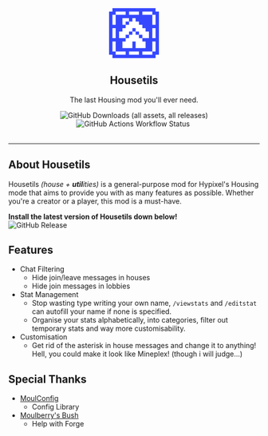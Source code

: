 

<div align="center">
    <img src="housetils.png" alt="Housetils Logo" height="100">
    <br>
    <h2>Housetils</h2>
    <p>The last Housing mod you'll ever need.</p>
    <img alt="GitHub Downloads (all assets, all releases)" src="https://img.shields.io/github/downloads/NoahTheNerd/Housetils/total">
    <img alt="GitHub Actions Workflow Status" src="https://img.shields.io/github/actions/workflow/status/NoahTheNerd/Housetils/build.yml">
    <img alt="" src="https://img.shields.io/badge/license-Polyform Perimeter-blue">
</div>
<br>
<hr>

## About Housetils
Housetils *(house + **util**ities)* is a general-purpose mod for Hypixel's Housing mode that aims to provide you with as many features as possible. Whether you're a creator or a player, this mod is a must-have.

**Install the latest version of Housetils down below!**<br>
![GitHub Release](https://img.shields.io/github/v/release/NoahTheNerd/Housetils)

## Features
* Chat Filtering
  * Hide join/leave messages in houses
  * Hide join messages in lobbies
* Stat Management 
  * Stop wasting type writing your own name, `/viewstats` and `/editstat` can autofill your name if none is specified.
  * Organise your stats alphabetically, into categories, filter out temporary stats and way more customisability.
* Customisation
  * Get rid of the asterisk in house messages and change it to anything! Hell, you could make it look like Mineplex! (though i will judge...)

## Special Thanks
* [MoulConfig](https://notenoughupdates.org/MoulConfig/)
  * Config Library
* [Moulberry's Bush](https://discord.gg/moulberry)
  * Help with Forge